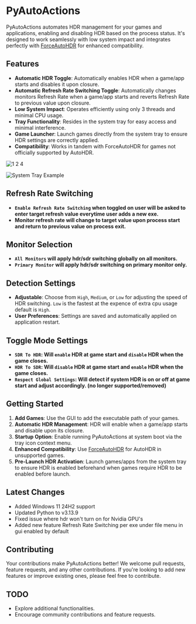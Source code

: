 # PyAutoActions

PyAutoActions automates HDR management for your games and applications, enabling and disabling HDR based on the process status. It's designed to work seamlessly with low system impact and integrates perfectly with [ForceAutoHDR](https://github.com/7gxycn08/ForceAutoHDR) for enhanced compatibility.

## Features

- **Automatic HDR Toggle**: Automatically enables HDR when a game/app starts and disables it upon closure.
- **Automatic Refresh Rate Switching Toggle**: Automatically changes monitors Refresh Rate when a game/app starts and reverts Refresh Rate to previous value upon closure.
- **Low System Impact**: Operates efficiently using only 3 threads and minimal CPU usage.
- **Tray Functionality**: Resides in the system tray for easy access and minimal interference.
- **Game Launcher**: Launch games directly from the system tray to ensure HDR settings are correctly applied.
- **Compatibility**: Works in tandem with ForceAutoHDR for games not officially supported by AutoHDR.

![1 2 4](https://github.com/user-attachments/assets/2ba64a3f-289d-406a-898a-700a3f5a638a)

![System Tray Example](https://github.com/user-attachments/assets/9022fb66-ce10-45cd-9b81-454cc707de53)

## Refresh Rate Switching
- **`Enable Refresh Rate Switching` when toggled on user will be asked to enter target refresh value everytime user adds a new exe.**
- **Monitor refresh rate will change to target value upon process start and return to previous value on process exit.**

## Monitor Selection

- **`All Monitors` will apply hdr/sdr switching globally on all monitors.**
- **`Primary Monitor` will apply hdr/sdr switching on primary monitor only.**

## Detection Settings

- **Adjustable**: Choose from `High`, `Medium`, or `Low` for adjusting the speed of HDR switching. `Low` is the fastest at the expence of extra cpu usage default is `High`.
- **User Preferences**: Settings are saved and automatically applied on application restart.

## Toggle Mode Settings

- **`SDR To HDR`: Will `enable` HDR at game start and `disable` HDR when the game closes.**
- **`HDR To SDR`: Will `disable` HDR at game start and `enable` HDR when the game closes.**
- **`Respect Global Settings`: Will detect if system HDR is on or off at game start and adjust accordingly. (no longer supported/removed)**

## Getting Started

1. **Add Games**: Use the GUI to add the executable path of your games.
2. **Automatic HDR Management**: HDR will enable when a game/app starts and disable upon its closure.
3. **Startup Option**: Enable running PyAutoActions at system boot via the tray icon context menu.
4. **Enhanced Compatibility**: Use [ForceAutoHDR](https://github.com/7gxycn08/ForceAutoHDR) for AutoHDR in unsupported games.
5. **Pre-Launch HDR Activation**: Launch games/apps from the system tray to ensure HDR is enabled beforehand when games require HDR to be enabled before launch.

## Latest Changes

- Added Windows 11 24H2 support
- Updated Python to v3.13.9
- Fixed issue where hdr won't turn on for Nvidia GPU's
- Added new feature Refresh Rate Switching per exe under file menu in gui enabled by default

## Contributing

Your contributions make PyAutoActions better! We welcome pull requests, feature requests, and any other contributions. If you're looking to add new features or improve existing ones, please feel free to contribute.

## TODO

- Explore additional functionalities.
- Encourage community contributions and feature requests.

